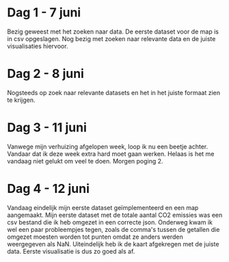 # Dag 1 - 7 juni
Bezig geweest met het zoeken naar data. De eerste dataset voor de map is in csv opgeslagen. Nog bezig met zoeken naar relevante data en de juiste visualisaties hiervoor.

# Dag 2 - 8 juni
Nogsteeds op zoek naar relevante datasets en het in het juiste formaat zien te krijgen.

# Dag 3 - 11 juni
Vanwege mijn verhuizing afgelopen week, loop ik nu een beetje achter. Vandaar dat ik
deze week extra hard moet gaan werken. Helaas is het me vandaag niet gelukt om veel te doen. Morgen poging 2.

# Dag 4 - 12 juni
Vandaag eindelijk mijn eerste dataset geïmplementeerd en een map aangemaakt. Mijn eerste dataset met de totale aantal CO2 emissies was een csv bestand die ik heb omgezet in een correcte json. Onderweg kwam ik wel een paar probleempjes tegen, zoals de comma's tussen de getallen die omgezet moesten worden tot punten omdat ze anders werden weergegeven als NaN. Uiteindelijk heb ik de kaart afgekregen met de juiste data. Eerste visualisatie is dus zo goed als af.
